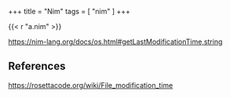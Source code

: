 +++
title = "Nim"
tags = [ "nim" ]
+++

{{< r "a.nim" >}}

<https://nim-lang.org/docs/os.html#getLastModificationTime,string>

## References

<https://rosettacode.org/wiki/File_modification_time>
